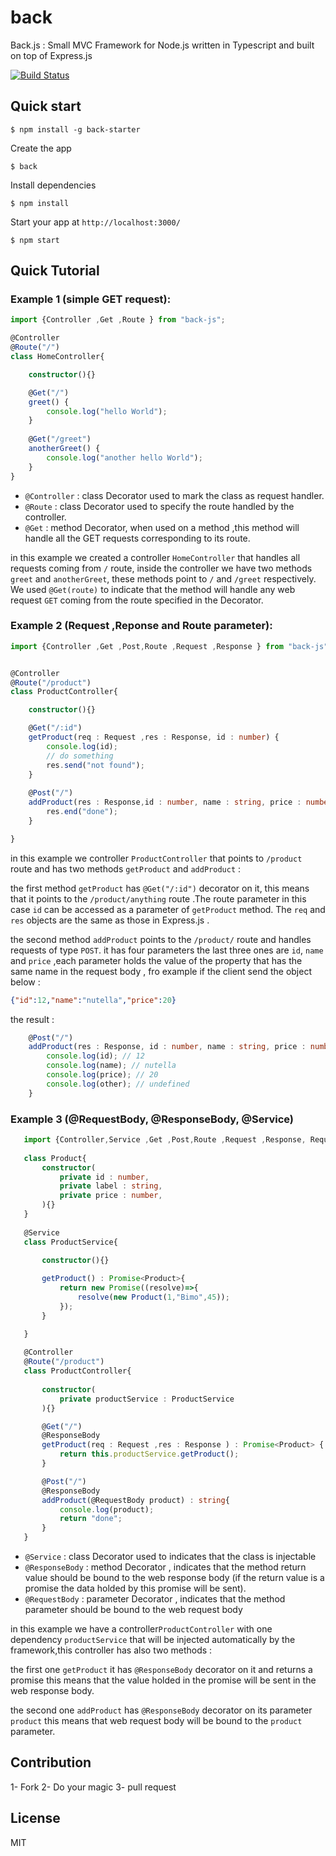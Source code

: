 # back 
Back.js : Small MVC Framework for Node.js written in Typescript and built on top of Express.js

[![Build Status](https://travis-ci.org/bougarfaoui/back.svg?branch=master)](https://travis-ci.org/bougarfaoui/back)

## Quick start

```
$ npm install -g back-starter
```
Create the app
```
$ back
```
Install dependencies
```
$ npm install
```
Start your app at ``` http://localhost:3000/ ```
```
$ npm start
```
## Quick Tutorial
### Example 1 (simple GET request):
```ts
import {Controller ,Get ,Route } from "back-js";

@Controller
@Route("/")
class HomeController{

    constructor(){}

    @Get("/")
    greet() {
        console.log("hello World");
    }
    
    @Get("/greet")
    anotherGreet() {
        console.log("another hello World");
    }
} 

```
 - ```@Controller``` : class Decorator used to mark the class as request handler.
 - ```@Route``` : class Decorator used to specify the route handled by the controller.
 - ```@Get``` : method Decorator, when used on a method ,this method will handle all the GET requests corresponding to its route.

in this example we created a controller ```HomeController``` that handles all requests coming from ```/``` route, inside the controller we have two methods ```greet``` and ```anotherGreet```, these methods point to ```/``` and ```/greet``` respectively. We used ```@Get(route)``` to indicate that the method will handle any web request ```GET``` coming from the route specified in the Decorator.


### Example 2 (Request ,Reponse and Route parameter):
```ts
import {Controller ,Get ,Post,Route ,Request ,Response } from "back-js";


@Controller
@Route("/product")
class ProductController{

    constructor(){}

    @Get("/:id")
    getProduct(req : Request ,res : Response, id : number) {
        console.log(id);
        // do something
        res.send("not found");
    }
    
    @Post("/")
    addProduct(res : Response,id : number, name : string, price : number){
        res.end("done");
    }

}
```
in this example we controller ```ProductController``` that points to ```/product``` route and has two methods ```getProduct``` and ```addProduct``` :

the first method ```getProduct``` has ```@Get("/:id")``` decorator on it, this means that it points to the ```/product/anything``` route .The route parameter in this case ```id``` can be accessed as a parameter of ```getProduct``` method. The ```req``` and ```res``` objects are the same as those in Express.js .

the second method ```addProduct``` points to the ```/product/``` route and handles requests of type ```POST```. it has four parameters the last three ones are ```id```, ```name``` and ```price``` ,each parameter holds the value of the property that has the same name in the request body , fro example if the client send the object below :

```json
{"id":12,"name":"nutella","price":20}
```

the result :
```ts
    @Post("/")
    addProduct(res : Response, id : number, name : string, price : number, other : string){
        console.log(id); // 12
        console.log(name); // nutella
        console.log(price); // 20
        console.log(other); // undefined
    }
```
 
 ### Example 3 (@RequestBody, @ResponseBody, @Service)
 
 ```ts
    import {Controller,Service ,Get ,Post,Route ,Request ,Response, RequestBody, ResponseBody } from "back-js";
    
    class Product{
        constructor(
            private id : number,
            private label : string,
            private price : number,
        ){}
    }
    
    @Service
    class ProductService{
    
        constructor(){}

        getProduct() : Promise<Product>{
            return new Promise((resolve)=>{
                resolve(new Product(1,"Bimo",45));
            });
        }

    }
   
    @Controller
    @Route("/product")
    class ProductController{
    
        constructor(
            private productService : ProductService
        ){}

        @Get("/")
        @ResponseBody
        getProduct(req : Request ,res : Response ) : Promise<Product> {
            return this.productService.getProduct();
        }   

        @Post("/")
        @ResponseBody
        addProduct(@RequestBody product) : string{
            console.log(product);
            return "done";
        }
    } 
 
 ```
 - ```@Service``` : class Decorator used to indicates that the class is injectable
 - ```@ResponseBody``` : method Decorator , indicates that the method return value should be bound to the web response body (if the return value is a promise the data holded by this promise will be sent).
 - ```@RequestBody``` : parameter Decorator , indicates that the method parameter should be bound to the web request body
 
in this example we have a controller```ProductController``` with one dependency ```productService``` that will be injected automatically by the framework,this controller has also two methods :

the first one ```getProduct``` it has ```@ResponseBody``` decorator on it and returns a promise this means that the value holded in the promise will be sent in the web response body.

the second one ```addProduct``` has ```@ResponseBody``` decorator on its parameter ```product``` this means that web request body will be bound to the ```product``` parameter.

## Contribution

1- Fork
2- Do your magic
3- pull request

## License

MIT
